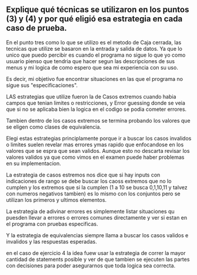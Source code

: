 ## Explique qué técnicas se utilizaron en los puntos (3) y (4) y por qué eligió esa estrategia en cada caso de prueba.

En el punto tres como lo que se utilizo es el metodo de Caja cerrada, las tecnicas que utilize se basaron en la entrada y salida de datos. Ya que lo unico que puedo percibir es cuando el programa no sigue lo que yo como usuario pienso que tendria que hacer segun las descripciones de sus menus y mi logica de como espero que sea mi experiencia con su uso.

Es decir, mi objetivo fue encontrar situaciones en las que el programa no sigue sus "especificaciones".

LAS estrategias que utilize fueron la de Casos extremos cuando habia campos que tenian limites o restricciones, y Error guessing donde se veia que si no se aplicaba bien la logica en el codigo se podia cometer errores.

Tambien dentro de los casos extremos se termina probando los valores que se eligen como clases de equivalencia.

Elegi estas estrategias principlamente porque ir a buscar los casos invalidos o limites suelen revelar mas errores ymas rapido que enfocandose en los valores que se espra que sean validos. Aunque esto no descarta revisar los valores validos ya que como vimos en el examen puede haber problemas en su implementacion.

La estrategia de casos estremos nos dice que si hay inputs con indicaciones de rango se debe buscar los caoss extremos que no lo cumplen y los extremos que si la cumplen (1 a 10 se busca 0,1,10,11 y talvez con numeros negativos tambien) es lo mismo con los conjuntos pero se utilizan los primeros y ultimos elementos.

La estrategia de adivinar errores es simplemente listar situaciones qu puesden llevar a errores o errores comunes directamente y ver si estan en el programa con pruebas especificas.

Y la estrategia de equivalencias siempre llama a buscar los casos validos e invalidos y las respuestas esperadas.

en el caso de ejercicio 4 la idea fuew usar la estrategia de correr la mayor cantidad de statements posible y ver de que tambien se ejecuten las partes con decisiones para poder asegurarnos que toda logica sea correcta.
